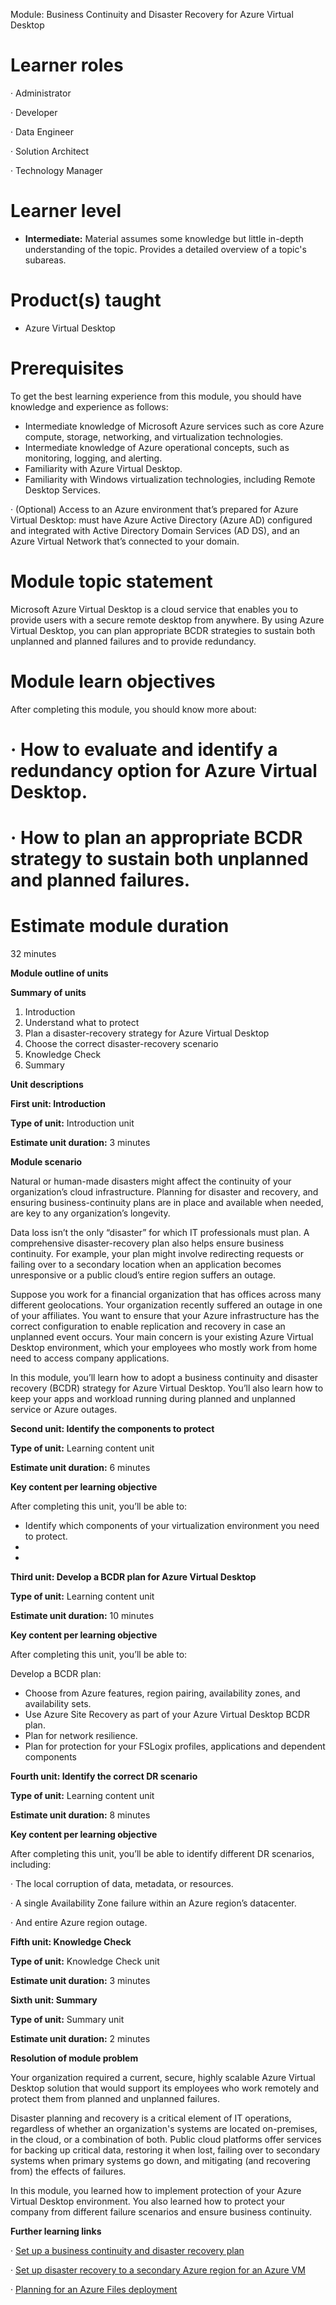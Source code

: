 Module: Business Continuity and Disaster Recovery for Azure Virtual Desktop

# Learner roles

 

·    Administrator

·    Developer

·    Data Engineer

·    Solution Architect

·    Technology Manager

 

# Learner level

- **Intermediate:**     Material assumes some     knowledge but little in-depth understanding of the topic. Provides a     detailed overview of a topic's subareas.

# Product(s) taught

- Azure     Virtual Desktop

# Prerequisites

To get the best learning experience from this module, you should have knowledge and experience as follows:

- Intermediate     knowledge of Microsoft Azure services such as core Azure compute, storage,     networking, and virtualization technologies.
- Intermediate knowledge of Azure operational concepts, such as     monitoring, logging, and alerting.
- Familiarity     with Azure Virtual Desktop.
- Familiarity     with Windows virtualization technologies, including Remote Desktop     Services.

·    (Optional) Access to an Azure environment that’s prepared for Azure Virtual Desktop: must have Azure Active Directory (Azure AD) configured and integrated with Active Directory Domain Services (AD DS), and an Azure Virtual Network that’s connected to your domain.

# Module topic statement

Microsoft Azure Virtual Desktop is a cloud service that enables you to provide users with a secure remote desktop from anywhere. By using Azure Virtual Desktop, you can plan appropriate BCDR strategies to sustain both unplanned and planned failures and to provide redundancy.

# Module learn objectives

After completing this module, you should know more about:

# ·    How to evaluate and identify a redundancy option for Azure Virtual Desktop. 

# ·    How to plan an appropriate BCDR strategy to sustain both unplanned and planned failures. 

# Estimate module duration

32 minutes

**Module outline of units**

**Summary of units**

1. Introduction     
2. Understand     what to protect
3. Plan     a disaster-recovery strategy for Azure Virtual Desktop
4. Choose     the correct disaster-recovery scenario
5. Knowledge     Check 
6. Summary     

 

**Unit descriptions**

**First unit: Introduction**

**Type of unit:** Introduction unit

**Estimate unit duration:** 3 minutes

**Module scenario**

 

Natural or human-made disasters might affect the continuity of your organization’s cloud infrastructure. Planning for disaster and recovery, and ensuring business-continuity plans are in place and available when needed, are key to any organization’s longevity.

Data loss isn’t the only “disaster” for which IT professionals must plan. A comprehensive disaster-recovery plan also helps ensure business continuity. For example, your plan might involve redirecting requests or failing over to a secondary location when an application becomes unresponsive or a public cloud’s entire region suffers an outage. 

Suppose you work for a financial organization that has offices across many different geolocations. Your organization recently suffered an outage in one of your affiliates. You want to ensure that your Azure infrastructure has the correct configuration to enable replication and recovery in case an unplanned event occurs. Your main concern is your existing Azure Virtual Desktop environment, which your employees who mostly work from home need to access company applications. 

In this module, you’ll  learn how to adopt a business continuity and disaster recovery (BCDR) strategy for Azure Virtual Desktop. You’ll also learn how to keep your apps and workload running during planned and unplanned service or Azure outages.

 

**Second unit: Identify the components to protect**

**Type of unit:** Learning content unit

**Estimate unit duration:** 6 minutes

**Key content per learning objective**

After completing this unit, you’ll be able to:

- Identify     which components of your virtualization environment you need to protect.
-  
-  

 

**Third unit: Develop a BCDR plan for Azure Virtual Desktop**

**Type of unit:** Learning content unit

**Estimate unit duration:** 10 minutes

**Key content per learning objective**

After completing this unit, you’ll be able to:

Develop a BCDR plan:

- Choose     from Azure features, region pairing, availability zones, and availability     sets.
- Use     Azure Site Recovery as part of your Azure Virtual Desktop BCDR plan.
- Plan for network resilience.
- Plan     for protection for your FSLogix profiles, applications and dependent     components

 

**Fourth unit: Identify the correct DR scenario**

**Type of unit:** Learning content unit

**Estimate unit duration:** 8 minutes

**Key content per learning objective**

After completing this unit, you’ll be able to identify different DR scenarios, including:

·    The local corruption of data, metadata, or resources. 

·    A single Availability Zone failure within an Azure region’s datacenter.

·    And entire Azure region outage.

 

**Fifth unit: Knowledge Check**

**Type of unit:** Knowledge Check unit

**Estimate unit duration:** 3 minutes

 

**Sixth unit: Summary**

**Type of unit:** Summary unit

**Estimate unit duration:** 2 minutes

**Resolution of module problem**

Your organization required a current, secure, highly scalable Azure Virtual Desktop solution that would support its employees who work remotely and protect them from planned and unplanned failures.

Disaster planning and recovery is a critical element of IT operations, regardless of whether an organization's systems are located on-premises, in the cloud, or a combination of both. Public cloud platforms offer services for backing up critical data, restoring it when lost, failing over to secondary systems when primary systems go down, and mitigating (and recovering from) the effects of failures. 

In this module, you learned how to implement protection of your Azure Virtual Desktop environment. You also learned how to protect your company from different failure scenarios and ensure business continuity.

**Further learning links**

·    [Set up a business continuity and disaster recovery plan](https://docs.microsoft.com/azure/virtual-desktop/disaster-recovery) 

·    [Set up disaster recovery to a secondary Azure region for an Azure VM](https://docs.microsoft.com/azure/site-recovery/azure-to-azure-quickstart) 

·    [Planning for an Azure Files deployment](https://docs.microsoft.com/azure/storage/files/storage-files-planning#redundancy)

 

 

 

